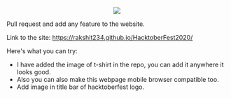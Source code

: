<p align="center">
    <a href="https://hacktoberfest.digitalocean.com/" target="_blank">
    	<img src="content://com.android.chrome.FileProvider/images/screenshot/1601533890256582001988.jpg" >
    </a>
</p>
Pull request and add any feature to the website.

Link to the site: https://rakshit234.github.io/HacktoberFest2020/

Here's what you can try:
- I have added the image of t-shirt in the repo, you can add it anywhere it looks good.
- Also you can also make this webpage mobile browser compatible too.
- Add image in title bar of hacktoberfest logo.
